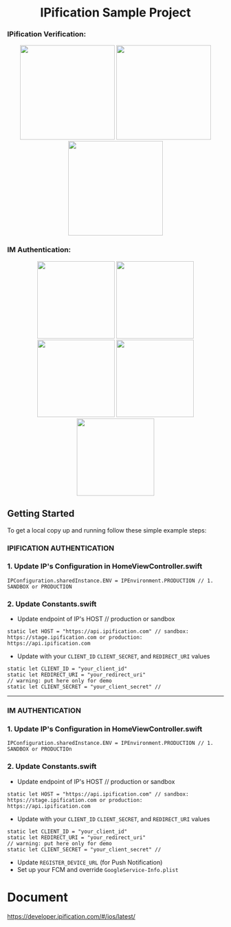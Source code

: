 
<h1 align="center">IPification Sample Project</h1>

### IPification Verification:
<p align="center">
    <img src='https://user-images.githubusercontent.com/4114159/224629567-189dcace-a895-4fad-8588-93b955960452.jpg' width='220'>
    <img src='https://user-images.githubusercontent.com/4114159/153834085-686378a6-97e2-4c49-9871-f12db5fc16e1.png' width='220'>
    <img src='https://user-images.githubusercontent.com/4114159/153834072-52712b4e-a3fc-43e4-a07a-0df018f7374f.jpg' width='220'>
</p>

### IM Authentication:
<p align="center">
  <img src='https://user-images.githubusercontent.com/4114159/224629326-9a1c850a-4cce-47d3-9cbc-6de49036cc04.png' width='180'>
<img src='https://user-images.githubusercontent.com/4114159/153820778-b4e6cb13-e4b9-4eb9-96ec-b7596617d906.jpg' width='180'>
<img src='https://user-images.githubusercontent.com/4114159/153820768-fe862eb3-01b2-46de-b140-5ac55e6008bf.jpg' width='180'>
  <img src='https://user-images.githubusercontent.com/4114159/153827230-b896b66b-5b82-421d-b639-755b50d218c8.png' width='180'>

  <img src='https://user-images.githubusercontent.com/4114159/153826264-74a50ef3-9847-4ca4-bed0-5278863a3222.png' width='180'>

</p>

<!-- GETTING STARTED -->
## Getting Started

To get a local copy up and running follow these simple example steps:


### IPIFICATION AUTHENTICATION

### 1. Update IP's Configuration in HomeViewController.swift
```
IPConfiguration.sharedInstance.ENV = IPEnvironment.PRODUCTION // 1. SANDBOX or PRODUCTION
```

### 2. Update Constants.swift
- Update endpoint of IP's HOST // production or sandbox
```
static let HOST = "https://api.ipification.com" // sandbox: https://stage.ipification.com or production: https://api.ipification.com

```
- Update with your `CLIENT_ID` `CLIENT_SECRET`, and `REDIRECT_URI` values
```
static let CLIENT_ID = "your_client_id"
static let REDIRECT_URI = "your_redirect_uri"
// warning: put here only for demo
static let CLIENT_SECRET = "your_client_secret" // 
```

----------------------

### IM AUTHENTICATION

### 1. Update IP's Configuration in HomeViewController.swift
```
IPConfiguration.sharedInstance.ENV = IPEnvironment.PRODUCTION // 1. SANDBOX or PRODUCTIOn
```

### 2. Update Constants.swift
- Update endpoint of IP's HOST // production or sandbox
```
static let HOST = "https://api.ipification.com" // sandbox: https://stage.ipification.com or production: https://api.ipification.com

```
- Update with your `CLIENT_ID` `CLIENT_SECRET`, and `REDIRECT_URI` values
```
static let CLIENT_ID = "your_client_id"
static let REDIRECT_URI = "your_redirect_uri"
// warning: put here only for demo
static let CLIENT_SECRET = "your_client_secret" // 
```

- Update `REGISTER_DEVICE_URL` (for Push Notification)
- Set up your FCM and override `GoogleService-Info.plist`

  

# Document

https://developer.ipification.com/#/ios/latest/
